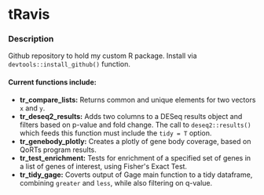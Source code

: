# tRavis

### Description
Github repository to hold my custom R package.
Install via `devtools::install_github()` function.

#### Current functions include:
- **tr_compare_lists:** Returns common and unique elements for two vectors `x` and `y`.
- **tr_deseq2_results:** Adds two columns to a DESeq results object and filters based on p-value and fold change. The call to `deseq2::results()` which feeds this function must include the `tidy = T` option.
- **tr_genebody_plotly:** Creates a plotly of gene body coverage, based on QoRTs program results.
- **tr_test_enrichment:** Tests for enrichment of a specified set of genes in a list of genes of interest, using Fisher's Exact Test.
- **tr_tidy_gage:** Coverts output of Gage main function to a tidy dataframe, combining `greater` and `less`, while also filtering on q-value.
